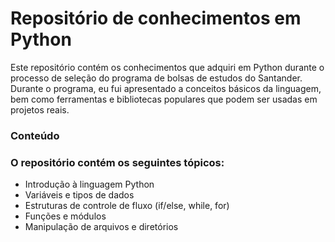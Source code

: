 <h1>Repositório de conhecimentos em Python</h1>

<p>Este repositório contém os conhecimentos que adquiri em Python durante o processo de seleção do programa de bolsas de estudos do Santander. 
Durante o programa, eu fui apresentado a conceitos básicos da linguagem, bem como ferramentas e bibliotecas populares que podem ser usadas em projetos reais.</p>

<h3>Conteúdo</h3>

<h3>O repositório contém os seguintes tópicos:</h3>
<ul>
    <li>Introdução à linguagem Python</li>
    <li>Variáveis e tipos de dados</li>
    <li>Estruturas de controle de fluxo (if/else, while, for)</li>
    <li>Funções e módulos</li>
    <li>Manipulação de arquivos e diretórios</li>
</ul>
